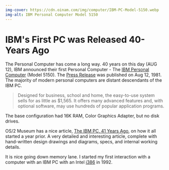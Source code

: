 ```yaml
---
img-cover: https://cdn.oinam.com/img/computer/IBM-PC-Model-5150.webp
img-alt: IBM Personal Computer Model 5150
---
```


# IBM's First PC was Released 40-Years Ago

The Personal Computer has come a long way. 40 years on this day (AUG 12), IBM announced their first Personal Computer - The [IBM Personal Computer](https://en.wikipedia.org/wiki/IBM_Personal_Computer) (Model 5150). The [Press Release](https://www.ibm.com/ibm/history/exhibits/pc25/pc25_press.html) was published on Aug 12, 1981. The majority of modern personal computers are distant descendants of the IBM PC.

> Designed for business, school and home, the easy-to-use system sells for as little as $1,565. It offers many advanced features and, with optional software, may use hundreds of popular application programs.

The base configuration had 16K RAM, Color Graphics Adapter, but no disk drives.

OS/2 Museum has a nice article, [The IBM PC, 41 Years Ago](https://www.os2museum.com/wp/the-ibm-pc-41-years-ago/), on how it all started a year prior. A very detailed and interesting article, complete with hand-written design drawings and diagrams, specs, and internal working details.

It is nice going down memory lane. I started my first interaction with a computer with an IBM PC with an Intel [i386](https://en.wikipedia.org/wiki/I386) in 1992.